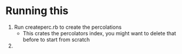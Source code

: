 # Running this

1. Run createperc.rb to create the percolations
    * This crates the percolators index, you might want to delete that before to start from scratch
2. 